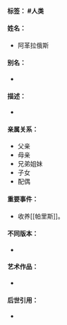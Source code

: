 #### 标签： #人类
#### 姓名：
- 阿革拉俄斯
#### 别名：
- 
#### 描述：
- 
#### 亲属关系：
- 父亲
- 母亲
- 兄弟姐妹
- 子女
- 配偶
#### 重要事件：
- 收养[[帕里斯]]。
#### 不同版本：
- 
#### 艺术作品：
- 
#### 后世引用：
- 